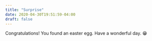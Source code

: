 ```yaml
---
title: "Surprise"
date: 2020-04-30T19:51:59-04:00
draft: false
---
```


Congratulations! You found an easter egg. Have a wonderful day. 😁